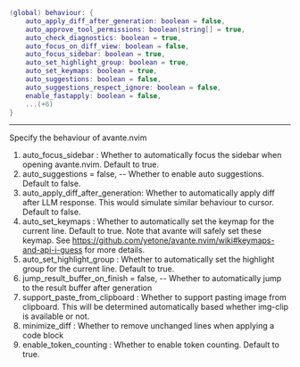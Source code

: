 ```lua
(global) behaviour: {
    auto_apply_diff_after_generation: boolean = false,
    auto_approve_tool_permissions: boolean|string[] = true,
    auto_check_diagnostics: boolean = true,
    auto_focus_on_diff_view: boolean = false,
    auto_focus_sidebar: boolean = true,
    auto_set_highlight_group: boolean = true,
    auto_set_keymaps: boolean = true,
    auto_suggestions: boolean = false,
    auto_suggestions_respect_ignore: boolean = false,
    enable_fastapply: boolean = false,
    ...(+6)
}
```

---

Specify the behaviour of avante.nvim
1. auto_focus_sidebar              : Whether to automatically focus the sidebar when opening avante.nvim. Default to true.
2. auto_suggestions = false, -- Whether to enable auto suggestions. Default to false.
3. auto_apply_diff_after_generation: Whether to automatically apply diff after LLM response.
                                     This would simulate similar behaviour to cursor. Default to false.
4. auto_set_keymaps                : Whether to automatically set the keymap for the current line. Default to true.
                                     Note that avante will safely set these keymap. See https://github.com/yetone/avante.nvim/wiki#keymaps-and-api-i-guess for more details.
5. auto_set_highlight_group        : Whether to automatically set the highlight group for the current line. Default to true.
6. jump_result_buffer_on_finish = false, -- Whether to automatically jump to the result buffer after generation
7. support_paste_from_clipboard    : Whether to support pasting image from clipboard. This will be determined automatically based whether img-clip is available or not.
8. minimize_diff                   : Whether to remove unchanged lines when applying a code block
9. enable_token_counting           : Whether to enable token counting. Default to true.
